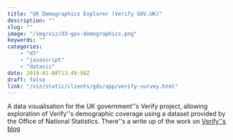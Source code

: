 ```yaml
---
title: "UK Demographics Explorer (Verify GOV.UK)"
description: ""
slug: ""
image: "/img/viz/d3-gov-demographics.png"
keywords: ""
categories:
    - "d3"
    - "javascript"
    - "dataviz"
date: 2019-01-08T13:49:58Z
draft: false
link: "/viz/static/clients/gds/app/verify-survey.html"
---
```

A data visualisation for the UK government''s Verify
project, allowing exploration of Verify''s demographic coverage using a dataset
provided by the Office of National Statistics. There''s a write up of the work
on <a href="https://identityassurance.blog.gov.uk/tag/demographics/">Verify''s
blog
</a><!--more-->

